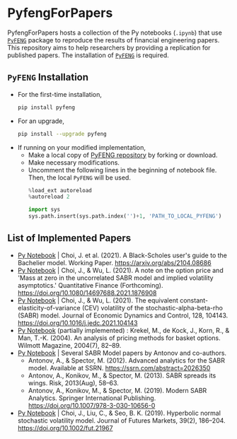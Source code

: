 # PyfengForPapers
PyfengForPapers hosts a collection of the Py notebooks (`.ipynb`) that use [`PyFENG`](https://pypi.org/project/pyfeng) package to reproduce the results of financial engineering papers. This repository aims to help researchers by providing a replication for published papers. The installation of [`PyFENG`](https://pypi.org/project/pyfeng) is required.

## `PyFENG` Installation
* For the first-time installation,
  ```sh
  pip install pyfeng
  ```
* For an upgrade,
  ```sh
  pip install --upgrade pyfeng
  ```
* If running on your modified implementation, 
  * Make a local copy of [PyFENG repository](https://github.com/PyFE/PyFENG/) by forking or download.
  * Make necessary modifications.
  * Uncomment the following lines in the beginning of notebook file. Then, the local `PyFENG` will be used.
    ```py
    %load_ext autoreload
    %autoreload 2
    ```
    ``` py
    import sys
    sys.path.insert(sys.path.index('')+1, 'PATH_TO_LOCAL_PYFENG')
    ```

## List of Implemented Papers 
* [Py Notebook](ipynb/ChoiEtAl2021-BachlierModel.ipynb) | Choi, J. et al. (2021). A Black-Scholes user's guide to the Bachelier model. Working Paper. https://arxiv.org/abs/2104.08686
* [Py Notebook](ipynb/ChoiWu2021-QF-NoteOnMassZero.ipynb) | Choi, J., & Wu, L. (2021). A note on the option price and 'Mass at zero in the uncorrelated SABR model and implied volatility asymptotics.' Quantitative Finance (Forthcoming). https://doi.org/10.1080/14697688.2021.1876908 
* [Py Notebook](ipynb/ChoiWu2021-JEDC-SABR-CEV.ipynb) | Choi, J., & Wu, L. (2021). The equivalent constant-elasticity-of-variance (CEV) volatility of the stochastic-alpha-beta-rho (SABR) model. Journal of Economic Dynamics and Control, 128, 104143. https://doi.org/10.1016/j.jedc.2021.104143
* [Py Notebook](ipynb/KrekelEtAl2004-Wilmott-BasketOption.ipynb) (partially implemented) : Krekel, M., de Kock, J., Korn, R., & Man, T.-K. (2004). An analysis of pricing methods for basket options. Wilmott Magazine, 2004(7), 82–89.
* [Py Notebook](ipynb/AntonovEtAl-2012-SSRN-SABR.ipynb) | Several SABR Model papers by Antonov and co-authors.
  * Antonov, A., & Spector, M. (2012). Advanced analytics for the SABR model. Available at SSRN. https://ssrn.com/abstract=2026350 
  * Antonov, A., Konikov, M., & Spector, M. (2013). SABR spreads its wings. Risk, 2013(Aug), 58–63.
  * Antonov, A., Konikov, M., & Spector, M. (2019). Modern SABR Analytics. Springer International Publishing. https://doi.org/10.1007/978-3-030-10656-0
* [Py Notebook](ipynb/ChoiEtAl2019-Fut-NSVh.ipynb) | Choi, J., Liu, C., & Seo, B. K. (2019). Hyperbolic normal stochastic volatility model. Journal of Futures Markets, 39(2), 186–204. https://doi.org/10.1002/fut.21967
